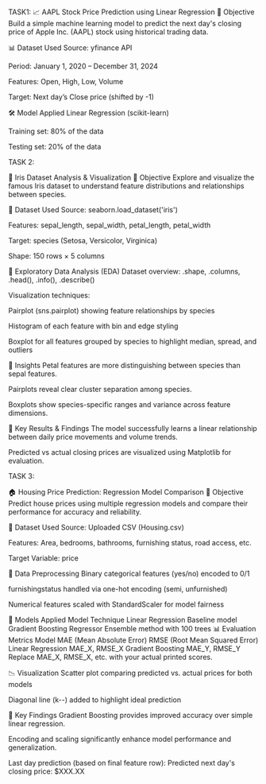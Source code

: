 TASK1:
📈 AAPL Stock Price Prediction using Linear Regression
🧠 Objective
Build a simple machine learning model to predict the next day's closing price of Apple Inc. (AAPL) stock using historical trading data.

📊 Dataset Used
Source: yfinance API

Period: January 1, 2020 – December 31, 2024

Features: Open, High, Low, Volume

Target: Next day’s Close price (shifted by -1)

🛠️ Model Applied
Linear Regression (scikit-learn)

Training set: 80% of the data

Testing set: 20% of the data



TASK 2:

🌸 Iris Dataset Analysis & Visualization
🎯 Objective
Explore and visualize the famous Iris dataset to understand feature distributions and relationships between species.

📁 Dataset Used
Source: seaborn.load_dataset('iris')

Features: sepal_length, sepal_width, petal_length, petal_width

Target: species (Setosa, Versicolor, Virginica)

Shape: 150 rows × 5 columns

🧪 Exploratory Data Analysis (EDA)
Dataset overview: .shape, .columns, .head(), .info(), .describe()

Visualization techniques:

Pairplot (sns.pairplot) showing feature relationships by species

Histogram of each feature with bin and edge styling

Boxplot for all features grouped by species to highlight median, spread, and outliers

📌 Insights
Petal features are more distinguishing between species than sepal features.

Pairplots reveal clear cluster separation among species.

Boxplots show species-specific ranges and variance across feature dimensions.

📌 Key Results & Findings
The model successfully learns a linear relationship between daily price movements and volume trends.

Predicted vs actual closing prices are visualized using Matplotlib for evaluation.


TASK 3:


🏠 Housing Price Prediction: Regression Model Comparison
🎯 Objective
Predict house prices using multiple regression models and compare their performance for accuracy and reliability.

📁 Dataset Used
Source: Uploaded CSV (Housing.csv)

Features: Area, bedrooms, bathrooms, furnishing status, road access, etc.

Target Variable: price

🧼 Data Preprocessing
Binary categorical features (yes/no) encoded to 0/1

furnishingstatus handled via one-hot encoding (semi, unfurnished)

Numerical features scaled with StandardScaler for model fairness

🤖 Models Applied
Model	Technique
Linear Regression	Baseline model
Gradient Boosting Regressor	Ensemble method with 100 trees
📊 Evaluation Metrics
Model	MAE (Mean Absolute Error)	RMSE (Root Mean Squared Error)
Linear Regression	MAE_X, RMSE_X
Gradient Boosting	MAE_Y, RMSE_Y
Replace MAE_X, RMSE_X, etc. with your actual printed scores.

📉 Visualization
Scatter plot comparing predicted vs. actual prices for both models

Diagonal line (k--) added to highlight ideal prediction

📌 Key Findings
Gradient Boosting provides improved accuracy over simple linear regression.

Encoding and scaling significantly enhance model performance and generalization.




Last day prediction (based on final feature row): Predicted next day's closing price: $XXX.XX
